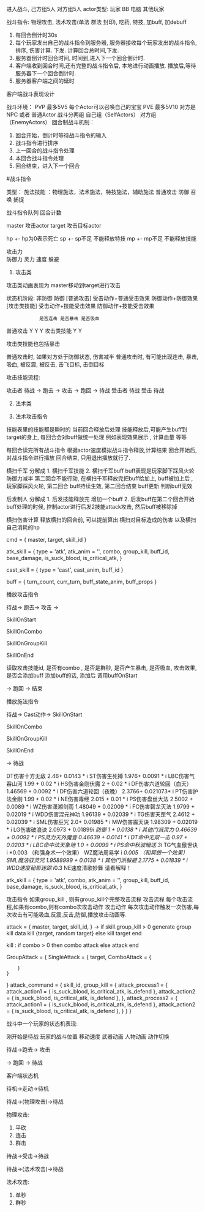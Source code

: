 进入战斗, 己方组5人 对方组5人 
actor类型: 玩家 BB 电脑 其他玩家

战斗指令: 物理攻击, 法术攻击(单法 群法 封印), 吃药, 特技, 加buff, 加debuff

1. 每回合倒计时30s
2. 每个玩家发出自己的战斗指令到服务器, 服务器接收每个玩家发出的战斗指令, 排序, 伤害计算. 下发. 计算回合总时间,下发.
3. 服务器倒计时回合时间, 时间到,进入下一个回合倒计时.
4. 客户端收到回合时间,还有完整的战斗指令后, 本地进行动画播放. 播放后,等待服务器下一个回合倒计时.
5. 服务器客户端之间的延时


客户端战斗表现设计

战斗环境：
PVP 最多5V5  每个Actor可以召唤自己的宝宝
PVE 最多5V10  对方是NPC 或者 普通Actor
战斗分两组 自己组（SelfActors）  对方组（EnemyActors）
回合制战斗机制：
1. 回合开始，倒计时等待战斗指令的输入
2. 战斗指令进行排序
3. 上一回合的战斗指令处理
4. 本回合战斗指令处理
5. 回合结束，进入下一个回合

#战斗指令

类型：
施法技能 ：物理施法，法术施法，特技施法，辅助施法
普通攻击
防御
召唤
捕捉

战斗指令队列
回合计数
              


master 攻击actor
target 攻击目标actor

hp +-	hp为0表示死亡 
sp +-	sp不足 不能释放特技
mp +-	mp不足 不能释放技能

攻击力  
防御力
灵力
速度
躲避

1. 攻击类

攻击类动画表现为 master移动到target进行攻击 

状态机阶段:
				非防御						防御
[普通攻击] 	   受击动作+普通受击效果		防御动作+防御效果							
[攻击类技能]   受击动作+技能受击效果		防御动作+技能受击效果  

				是否连击 是否暴击 是否吸血 
普通攻击 			Y 		Y		Y
攻击类技能					Y 		Y 



攻击类技能也包括暴击

普通攻击时, 如果对方处于防御状态, 伤害减半
普通攻击时, 有可能出现连击, 暴击, 吸血, 被反震, 被反击, 击飞目标, 击倒目标

攻击技能流程:

攻击者	待战 -> 跑去 -> 攻击       -> 跑回 ->  待战
受击者	待战              受击                    待战



2. 法术类

3. 法术攻击指令


技能表里的技能都是瞬时的 当前回合释放后处理
技能释放后,可能产生buff到target的身上,
每回合会对buff做统一处理 例如表现效果展示 , 计算血量 等等

每回合读完所有战斗指令 根据actor速度模拟战斗指令释放,计算结果
回合开始后,对战斗指令进行播放
回合结束, 只用退出播放就行了.


横扫千军 分解成 
	1. 横扫千军技能 2. 横扫千军buff 
	buff表现是玩家脚下踩风火轮 防御力减半 第二回合不能行动, 在横扫千军释放完把buff给加上, 
	buff被加上后 , 玩家脚踩风火轮, 第二回合 buff持续生效, 第二回合结束 buff更新 判断buff无效

后发制人 分解成
	1. 后发技能释放完 增加一个buff 
	2. 后发buff在第二个回合开始buff处理的时候, 控制actor进行后发2技能attack攻击, 然后buff被移除掉

横扫伤害计算
	释放横扫的回合前, 可以提前算出 横扫对目标造成的伤害 以及横扫自己消耗的hp


cmd = {
    master,
    target,
    skill_id
}

atk_skill = {
    type = 'atk',
    atk_anim = '',
    combo,
    group_kill,
    buff_id,
    base_damage,
    is_suck_blood,
    is_critical_atk,
}

cast_skill = {
    type = 'cast',
    cast_anim,
    buff_id
}

buff = {
    turn_count,
    curr_turn,
    buff_state_anim,
    buff_props
}


播放攻击指令

待战-> 跑去-> 攻击 -> 

SkillOnStart

SkillOnCombo

SkillOnGroupKill

SkillOnEnd

读取攻击技能id, 是否有combo , 是否是群秒, 是否产生暴击, 是否吸血, 攻击效果, 是否会添加buff
添加buff的话, 添加后 调用buffOnStart

-> 跑回 -> 结束


播放施法指令

待战-> Cast动作->
SkillOnStart 

SkillOnCombo

SkillOnGroupKill

SkillOnEnd

-> 待战


DT伤害十方无敌	2.46+ 0.0143 * i
ST伤害生死搏	1.976+ 0.0091 * i
LBC伤害气吞山河	1.99 + 0.02 * i
HS伤害金刚伏魔	2 + 0.02 * i
DF伤害六道轮回（白天）	1.46569 + 0.0092 * i
DF伤害六道轮回（夜晚）	2.3766+ 0.021073* i
PT伤害护法金刚	1.99 + 0.02 * i
NE伤害毒经	2.015 + 0.01 * i
PS伤害盘丝大法	2.5002 + 0.0089 * i
WZ伤害潇湘剑雨	1.48049 + 0.02009 * i
FC伤害磬龙灭法	1.9799 + 0.02019 * i
WDD伤害混元神功	1.96139 + 0.02039 * i
TG伤害天罡气	2.4612 + 0.02039 * i
SML伤害巫咒	2.0+ 0.01985 * i
MW伤害震天诀	1.98309 + 0.02019 * i
LG伤害破浪诀	2.0973 + 0.01899*i
防御	1 + 0.0138 * i
其他门派灵力	0.46639 + 0.0092 * i
PS灵力天外魔音	0.46639 + 0.0141 * i
DT命中无双一击	0.97 + 0.0203 * i
LBC命中法天象地	1.0 + 0.0099 * i
PS命中秋波暗送	3*i
TG气血傲世诀	i *0.003
（和强身术一个效果）
WZ魔法周易学	i *0.005
（和冥想一个效果）
SML魔法驭灵咒	1.9588999 + 0.0138 * i
其他门派躲避	2.1775 + 0.01839 * i
WDD速度秘影迷踪	i*0.3
NE速度清歌妙舞	请看解释！


atk_skill = {
    type = 'atk',
    combo,
    atk_anim = '',
    group_kill,
    buff_id,
    base_damage,
    is_suck_blood,
    is_critical_atk,
}

攻击指令
    如果group_kill , 则有group_kill个完整攻击流程
攻击流程
    每个攻击流程,如果有combo,则有combo次攻击动作
攻击动作
    每次攻击动作触发一次伤害,每次攻击有可能吸血,反震,反击,防御,播放攻击动画等.


attack = {
    master,
    target,
    skill_id,
}
->
if skill.group_kill > 0 
    generate group kill data
    kill {target, random target}
else
    kill target
end

kill :
if combo > 0 then
    combo attack
else
    attack
end

GroupAttack = {
    SingleAttack = {
        target,
        ComboAttack = {
            
        }
    }
}
attack_command = {
    skill_id,
    group_kill = {
        attack_process1 = {
            attack_action1 = {
                is_suck_blood,
                is_critical_atk,
                is_defend
            },
            attack_action2 = {
                is_suck_blood,
                is_critical_atk,
                is_defend
            },
        },
        attack_process2 = {
            attack_action1 = {
                is_suck_blood,
                is_critical_atk,
                is_defend
            },
            attack_action2 = {
                is_suck_blood,
                is_critical_atk,
                is_defend
            },
        }
    }
}

战斗中一个玩家的状态机表现:

刚开始是待战 玩家的战斗位置 移动速度 武器动画 人物动画 动作切换

待战->跑去-> 
攻击 
    
-> 跑回 -> 待战



客户端状态机 

待机->走动->待机

待战->(物理攻击)->待战

物理攻击:
1. 平砍
2. 连击
3. 群击

待战->受击->待战

待战->(法术攻击)->待战

法术攻击:

1. 单秒
2. 群秒
